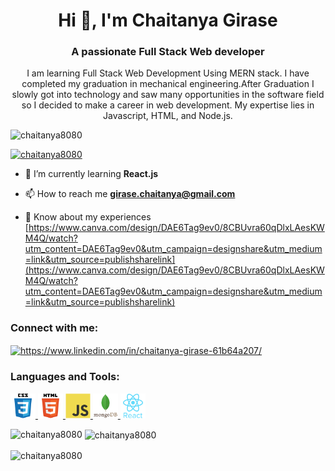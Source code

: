 <h1 align="center">Hi 👋, I'm Chaitanya Girase</h1>
<h3 align="center">A passionate Full Stack Web developer</h3>
<p align="center">I am learning Full Stack Web Development Using MERN stack. I have completed my graduation in mechanical engineering.After Graduation I slowly got into technology and saw many opportunities in the software field so I decided to make a career in web development. My expertise lies in Javascript, HTML, and Node.js.

<p align="left"> <img src="https://komarev.com/ghpvc/?username=chaitanya8080&label=Profile%20views&color=0e75b6&style=flat" alt="chaitanya8080" /> </p>

<p align="left"> <a href="https://github.com/ryo-ma/github-profile-trophy"><img src="https://github-profile-trophy.vercel.app/?username=chaitanya8080" alt="chaitanya8080" /></a> </p>

- 🌱 I’m currently learning **React.js**

- 📫 How to reach me **girase.chaitanya@gmail.com**

- 📄 Know about my experiences [https://www.canva.com/design/DAE6Tag9ev0/8CBUvra60qDlxLAesKWM4Q/watch?utm_content=DAE6Tag9ev0&utm_campaign=designshare&utm_medium=link&utm_source=publishsharelink](https://www.canva.com/design/DAE6Tag9ev0/8CBUvra60qDlxLAesKWM4Q/watch?utm_content=DAE6Tag9ev0&utm_campaign=designshare&utm_medium=link&utm_source=publishsharelink)

<h3 align="left">Connect with me:</h3>
<p align="left">
<a href="https://linkedin.com/in/https://www.linkedin.com/in/chaitanya-girase-61b64a207/" target="blank"><img align="center" src="https://raw.githubusercontent.com/rahuldkjain/github-profile-readme-generator/master/src/images/icons/Social/linked-in-alt.svg" alt="https://www.linkedin.com/in/chaitanya-girase-61b64a207/" height="30" width="40" /></a>
</p>

<h3 align="left">Languages and Tools:</h3>
<p align="left"> <a href="https://www.w3schools.com/css/" target="_blank" rel="noreferrer"> <img src="https://raw.githubusercontent.com/devicons/devicon/master/icons/css3/css3-original-wordmark.svg" alt="css3" width="40" height="40"/> </a> <a href="https://www.w3.org/html/" target="_blank" rel="noreferrer"> <img src="https://raw.githubusercontent.com/devicons/devicon/master/icons/html5/html5-original-wordmark.svg" alt="html5" width="40" height="40"/> </a> <a href="https://developer.mozilla.org/en-US/docs/Web/JavaScript" target="_blank" rel="noreferrer"> <img src="https://raw.githubusercontent.com/devicons/devicon/master/icons/javascript/javascript-original.svg" alt="javascript" width="40" height="40"/> </a> <a href="https://www.mongodb.com/" target="_blank" rel="noreferrer"> <img src="https://raw.githubusercontent.com/devicons/devicon/master/icons/mongodb/mongodb-original-wordmark.svg" alt="mongodb" width="40" height="40"/> </a> <a href="https://reactjs.org/" target="_blank" rel="noreferrer"> <img src="https://raw.githubusercontent.com/devicons/devicon/master/icons/react/react-original-wordmark.svg" alt="react" width="40" height="40"/> </a> </p>

<p><img align="left" src="https://github-readme-stats.vercel.app/api/top-langs?username=chaitanya8080&show_icons=true&locale=en&layout=compact" alt="chaitanya8080" /></p>

<p>&nbsp;<img align="center" src="https://github-readme-stats.vercel.app/api?username=chaitanya8080&show_icons=true&locale=en" alt="chaitanya8080" /></p>

<p><img align="center" src="https://github-readme-streak-stats.herokuapp.com/?user=chaitanya8080&" alt="chaitanya8080" /></p>

